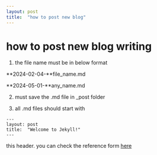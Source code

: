 ```yaml
---
layout: post
title:  "how to post new blog"
---
```



# how to post new blog writing

1. the file name must be in below format

**2024-02-04-**file_name.md

**2024-05-01-**any_name.md


2. must save the .md file in _post folder

3. all .md files should start with


```
---
layout: post
title:  "Welcome to Jekyll!"
---
```



this header.
you can check the reference form [here](https://jekyllrb.com/docs/posts/)

